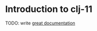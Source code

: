 # Introduction to clj-11

TODO: write [great documentation](http://jacobian.org/writing/what-to-write/)
